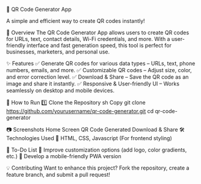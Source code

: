 
📱 QR Code Generator App

A simple and efficient way to create QR codes instantly!


📌 Overview
The QR Code Generator App allows users to create QR codes for URLs, text, contact details, Wi-Fi credentials, and more. With a user-friendly interface and fast generation speed, this tool is perfect for businesses, marketers, and personal use.

✨ Features
✅ Generate QR codes for various data types – URLs, text, phone numbers, emails, and more.
✅ Customizable QR codes – Adjust size, color, and error correction level.
✅ Download & Share – Save the QR code as an image and share it instantly.
✅ Responsive & User-friendly UI – Works seamlessly on desktop and mobile devices.


🚀 How to Run
1️⃣ Clone the Repository
sh
Copy
git clone https://github.com/yourusername/qr-code-generator.git
cd qr-code-generator


📷 Screenshots
Home Screen	QR Code Generated	Download & Share
🛠 Technologies Used
🔹 HTML, CSS, Javascript (For frontend styling)

🎯 To-Do List
🚀 Improve customization options (add logo, color gradients, etc.)
📱 Develop a mobile-friendly PWA version


💡 Contributing
Want to enhance this project? Fork the repository, create a feature branch, and submit a pull request!

